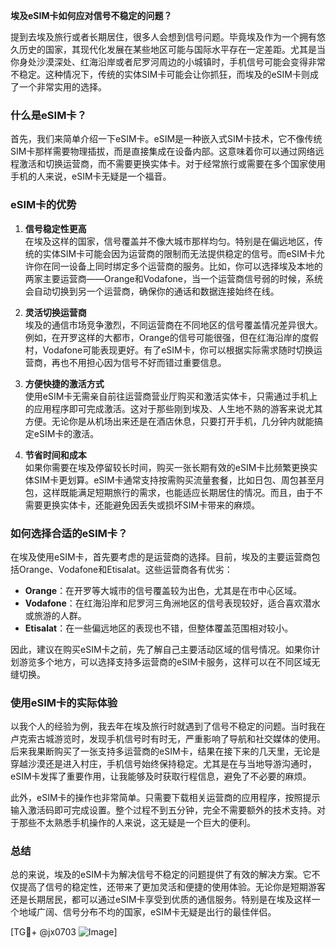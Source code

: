 **埃及eSIM卡如何应对信号不稳定的问题？**

提到去埃及旅行或者长期居住，很多人会想到信号问题。毕竟埃及作为一个拥有悠久历史的国家，其现代化发展在某些地区可能与国际水平存在一定差距。尤其是当你身处沙漠深处、红海沿岸或者尼罗河周边的小城镇时，手机信号可能会变得非常不稳定。这种情况下，传统的实体SIM卡可能会让你抓狂，而埃及的eSIM卡则成了一个非常实用的选择。

### 什么是eSIM卡？

首先，我们来简单介绍一下eSIM卡。eSIM是一种嵌入式SIM卡技术，它不像传统SIM卡那样需要物理插拔，而是直接集成在设备内部。这意味着你可以通过网络远程激活和切换运营商，而不需要更换实体卡。对于经常旅行或需要在多个国家使用手机的人来说，eSIM卡无疑是一个福音。

### eSIM卡的优势

1. **信号稳定性更高**  
   在埃及这样的国家，信号覆盖并不像大城市那样均匀。特别是在偏远地区，传统的实体SIM卡可能会因为运营商的限制而无法提供稳定的信号。而eSIM卡允许你在同一设备上同时绑定多个运营商的服务。比如，你可以选择埃及本地的两家主要运营商——Orange和Vodafone，当一个运营商信号弱的时候，系统会自动切换到另一个运营商，确保你的通话和数据连接始终在线。

2. **灵活切换运营商**  
   埃及的通信市场竞争激烈，不同运营商在不同地区的信号覆盖情况差异很大。例如，在开罗这样的大都市，Orange的信号可能很强，但在红海沿岸的度假村，Vodafone可能表现更好。有了eSIM卡，你可以根据实际需求随时切换运营商，再也不用担心因为信号不好而错过重要信息。

3. **方便快捷的激活方式**  
   使用eSIM卡无需亲自前往运营商营业厅购买和激活实体卡，只需通过手机上的应用程序即可完成激活。这对于那些刚到埃及、人生地不熟的游客来说尤其方便。无论你是从机场出来还是在酒店休息，只要打开手机，几分钟内就能搞定eSIM卡的激活。

4. **节省时间和成本**  
   如果你需要在埃及停留较长时间，购买一张长期有效的eSIM卡比频繁更换实体SIM卡更划算。eSIM卡通常支持按需购买流量套餐，比如日包、周包甚至月包，这样既能满足短期旅行的需求，也能适应长期居住的情况。而且，由于不需要更换实体卡，还能避免因丢失或损坏SIM卡带来的麻烦。

### 如何选择合适的eSIM卡？

在埃及使用eSIM卡，首先要考虑的是运营商的选择。目前，埃及的主要运营商包括Orange、Vodafone和Etisalat。这些运营商各有优劣：

- **Orange**：在开罗等大城市的信号覆盖较为出色，尤其是在市中心区域。
- **Vodafone**：在红海沿岸和尼罗河三角洲地区的信号表现较好，适合喜欢潜水或旅游的人群。
- **Etisalat**：在一些偏远地区的表现也不错，但整体覆盖范围相对较小。

因此，建议在购买eSIM卡之前，先了解自己主要活动区域的信号情况。如果你计划游览多个地方，可以选择支持多运营商的eSIM卡服务，这样可以在不同区域无缝切换。

### 使用eSIM卡的实际体验

以我个人的经验为例，我去年在埃及旅行时就遇到了信号不稳定的问题。当时我在卢克索古城游览时，发现手机信号时有时无，严重影响了导航和社交媒体的使用。后来我果断购买了一张支持多运营商的eSIM卡，结果在接下来的几天里，无论是穿越沙漠还是进入村庄，手机信号始终保持稳定。尤其是在与当地导游沟通时，eSIM卡发挥了重要作用，让我能够及时获取行程信息，避免了不必要的麻烦。

此外，eSIM卡的操作也非常简单。只需要下载相关运营商的应用程序，按照提示输入激活码即可完成设置。整个过程不到五分钟，完全不需要额外的技术支持。对于那些不太熟悉手机操作的人来说，这无疑是一个巨大的便利。

### 总结

总的来说，埃及的eSIM卡为解决信号不稳定的问题提供了有效的解决方案。它不仅提高了信号的稳定性，还带来了更加灵活和便捷的使用体验。无论你是短期游客还是长期居民，都可以通过eSIM卡享受到优质的通信服务。特别是在埃及这样一个地域广阔、信号分布不均的国家，eSIM卡无疑是出行的最佳伴侣。

[TG💪+ @jx0703 ![Image](https://github.com/user-attachments/assets/dbca1d08-cadb-493c-b0ec-ad6f7a83f270)]
